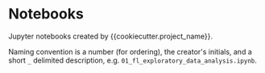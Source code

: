 # Notebooks

Jupyter notebooks created by {{cookiecutter.project_name}}.

Naming convention is a number (for ordering), the creator's initials, and a short `_` delimited description, e.g. `01_fl_exploratory_data_analysis.ipynb`.

